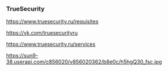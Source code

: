### TrueSecurity

https://www.truesecurity.ru/requisites

https://vk.com/truesecurityru

https://www.truesecurity.ru/services

https://sun9-38.userapi.com/c856020/v856020362/b8e0c/h5hgQ30_fsc.jpg
